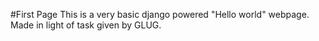#First Page
This is a very basic django powered "Hello world" webpage. Made in light of task given by GLUG.
